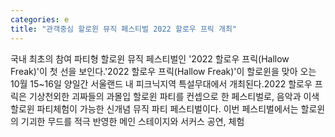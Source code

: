 ```yaml
---
categories: e
title: "관객중심 할로윈 뮤직 페스티벌 2022 할로우 프릭 개최"
---
```

국내 최초의 참여 파티형 할로윈 뮤직 페스티벌인 &#39;2022 할로우 프릭(Hallow Freak)&#39;이 첫 선을 보인다.&#39;2022 할로우 프릭(Hallow Freak)&#39;이 할로윈을 맞아 오는 10월 15~16일 양일간 서울랜드 내 피크닉지역 특설무대에서 개최된다.2022 할로우 프릭은 기상천외한 괴짜들의 과몰입 할로윈 파티를 컨셉으로 한 페스티벌로, 음악과 이색 할로윈 파티체험이 가능한 신개념 뮤직 파티 페스티벌이다. 이번 페스티벌에서는 할로윈의 기괴한 무드를 적극 반영한 메인 스테이지와 서커스 공연, 체험